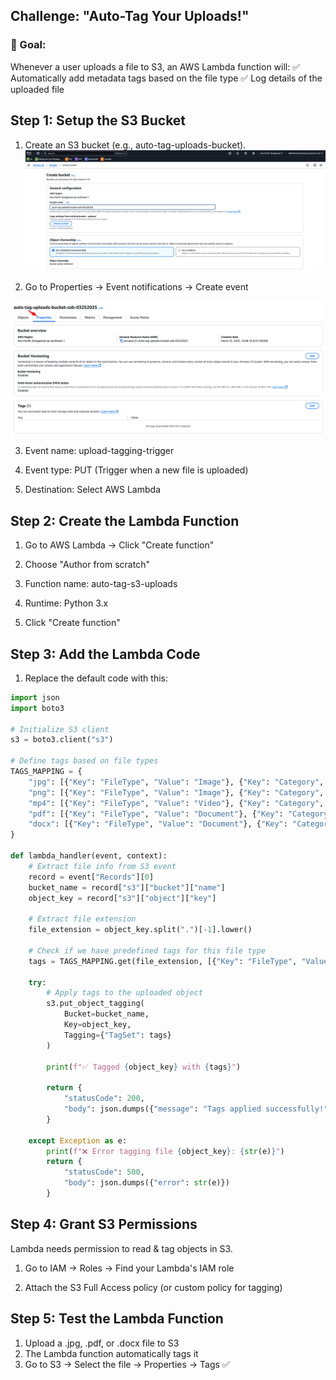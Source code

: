 ## Challenge: "Auto-Tag Your Uploads!"

### 🎯 Goal:
Whenever a user uploads a file to S3, an AWS Lambda function will:
✅ Automatically add metadata tags based on the file type
✅ Log details of the uploaded file

## Step 1: Setup the S3 Bucket
1. Create an S3 bucket (e.g., auto-tag-uploads-bucket).
![Image Description](images/image1.png)

2. Go to Properties → Event notifications → Create event

![Image Description](images/image2.png)

3. Event name: upload-tagging-trigger

4. Event type: PUT (Trigger when a new file is uploaded)

5. Destination: Select AWS Lambda

## Step 2: Create the Lambda Function
1. Go to AWS Lambda → Click "Create function"

2. Choose "Author from scratch"

3. Function name: auto-tag-s3-uploads

4. Runtime: Python 3.x

5. Click "Create function"

## Step 3: Add the Lambda Code
1. Replace the default code with this:

```python
import json
import boto3

# Initialize S3 client
s3 = boto3.client("s3")

# Define tags based on file types
TAGS_MAPPING = {
    "jpg": [{"Key": "FileType", "Value": "Image"}, {"Key": "Category", "Value": "Media"}],
    "png": [{"Key": "FileType", "Value": "Image"}, {"Key": "Category", "Value": "Media"}],
    "mp4": [{"Key": "FileType", "Value": "Video"}, {"Key": "Category", "Value": "Media"}],
    "pdf": [{"Key": "FileType", "Value": "Document"}, {"Key": "Category", "Value": "Docs"}],
    "docx": [{"Key": "FileType", "Value": "Document"}, {"Key": "Category", "Value": "Docs"}],
}

def lambda_handler(event, context):
    # Extract file info from S3 event
    record = event["Records"][0]
    bucket_name = record["s3"]["bucket"]["name"]
    object_key = record["s3"]["object"]["key"]
    
    # Extract file extension
    file_extension = object_key.split(".")[-1].lower()
    
    # Check if we have predefined tags for this file type
    tags = TAGS_MAPPING.get(file_extension, [{"Key": "FileType", "Value": "Unknown"}])

    try:
        # Apply tags to the uploaded object
        s3.put_object_tagging(
            Bucket=bucket_name,
            Key=object_key,
            Tagging={"TagSet": tags}
        )

        print(f"✅ Tagged {object_key} with {tags}")

        return {
            "statusCode": 200,
            "body": json.dumps({"message": "Tags applied successfully!", "file": object_key, "tags": tags})
        }
    
    except Exception as e:
        print(f"❌ Error tagging file {object_key}: {str(e)}")
        return {
            "statusCode": 500,
            "body": json.dumps({"error": str(e)})
        }
```


## Step 4: Grant S3 Permissions
Lambda needs permission to read & tag objects in S3.
1. Go to IAM → Roles → Find your Lambda's IAM role

2. Attach the S3 Full Access policy (or custom policy for tagging)

## Step 5: Test the Lambda Function
1. Upload a .jpg, .pdf, or .docx file to S3
2. The Lambda function automatically tags it
3. Go to S3 → Select the file → Properties → Tags ✅
